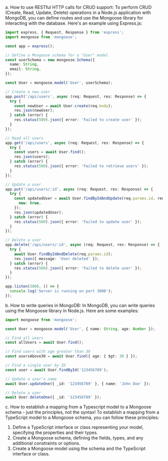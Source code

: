 a. How to use RESTful HTTP calls for CRUD support: To perform CRUD (Create, Read, Update, Delete) operations in a Node.js application with MongoDB, you can define routes and use the Mongoose library for interacting with the database. Here's an example using Express.js:
```ts
import express, { Request, Response } from 'express';
import mongoose from 'mongoose';

const app = express();

// Define a Mongoose schema for a "User" model
const userSchema = new mongoose.Schema({
  name: String,
  email: String,
});

const User = mongoose.model('User', userSchema);

// Create a new user
app.post('/api/users', async (req: Request, res: Response) => {
  try {
    const newUser = await User.create(req.body);
    res.json(newUser);
  } catch (error) {
    res.status(500).json({ error: 'Failed to create user' });
  }
});

// Read all users
app.get('/api/users', async (req: Request, res: Response) => {
  try {
    const users = await User.find();
    res.json(users);
  } catch (error) {
    res.status(500).json({ error: 'Failed to retrieve users' });
  }
});

// Update a user
app.put('/api/users/:id', async (req: Request, res: Response) => {
  try {
    const updatedUser = await User.findByIdAndUpdate(req.params.id, req.body, {
      new: true,
    });
    res.json(updatedUser);
  } catch (error) {
    res.status(500).json({ error: 'Failed to update user' });
  }
});

// Delete a user
app.delete('/api/users/:id', async (req: Request, res: Response) => {
  try {
    await User.findByIdAndDelete(req.params.id);
    res.json({ message: 'User deleted' });
  } catch (error) {
    res.status(500).json({ error: 'Failed to delete user' });
  }
});

app.listen(3000, () => {
  console.log('Server is running on port 3000');
});
```

b. How to write queries in MongoDB: In MongoDB, you can write queries using the Mongoose library in Node.js. Here are some examples:
```ts
import mongoose from 'mongoose';

const User = mongoose.model('User', { name: String, age: Number });

// Find all users
const allUsers = await User.find();

// Find users with age greater than 30
const usersAbove30 = await User.find({ age: { $gt: 30 } });

// Find a single user by ID
const user = await User.findById('123456789');

// Update a user's name
await User.updateOne({ _id: '123456789' }, { name: 'John Doe' });

// Delete a user
await User.deleteOne({ _id: '123456789' });
```

c. How to establish a mapping from a Typescript model to a Mongoose schema - just the principles, not the syntax! To establish a mapping from a TypeScript model to a Mongoose schema, you can follow these principles:

1. Define a TypeScript interface or class representing your model, specifying the properties and their types.
2. Create a Mongoose schema, defining the fields, types, and any additional constraints or options.
3. Create a Mongoose model using the schema and the TypeScript interface or class.
